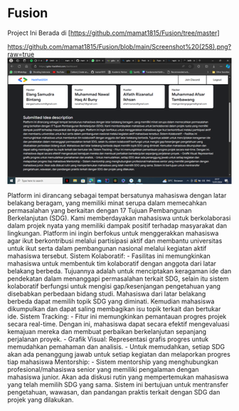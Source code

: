 # Fusion
Project Ini Berada di [https://github.com/mamat1815/Fusion/tree/master]

https://github.com/mamat1815/Fusion/blob/main/Screenshot%20(258).png?raw=true
![Teks Pengganti](https://github.com/mamat1815/Fusion/blob/main/Screenshot%20(258).png?raw=true)


Platform ini dirancang sebagai tempat bersatunya mahasiswa dengan latar belakang beragam, yang memiliki minat serupa dalam memecahkan permasalahan yang berkaitan dengan 17 Tujuan Pembangunan Berkelanjutan (SDG). Kami memberdayakan mahasiswa untuk berkolaborasi dalam projek nyata yang memiliki dampak positif terhadap masyarakat dan lingkungan. Platform ini ingin berfokus untuk menggerakkan mahasiswa agar ikut berkontribusi melalui partisipasi aktif dan membantu universitas untuk ikut serta dalam pembangunan nasional melalui kegiatan aktif mahasiswa tersebut. Sistem Kolaboratif: - Fasilitas ini memungkinkan mahasiswa untuk membentuk tim kolaboratif dengan anggota dari latar belakang berbeda. Tujuannya adalah untuk menciptakan keragaman ide dan pendekatan dalam menanggapi permasalahan terkait SDG, selain itu sistem kolaboratif berfungsi untuk mengisi gap/kesenjangan pengetahuan yang disebabkan perbedaan bidang studi. Mahasiswa dari latar belakang berbeda dapat memilih topik SDG yang diminati. Kemudian mahasiswa dikumpulkan dan dapat saling membagikan isu topik terkait dan bertukar ide. Sistem Tracking: - Fitur ini memungkinkan pemantauan progres projek secara real-time. Dengan ini, mahasiswa dapat secara efektif mengevaluasi kemajuan mereka dan membuat perbaikan berkelanjutan sepanjang perjalanan proyek. - Grafik Visual: Representasi grafis progres untuk memudahkan pemahaman dan analisis. - Untuk memudahkan, setiap SDG akan ada penanggung jawab untuk setiap kegiatan dan melaporkan progres tiap mahasiswa Mentorship: - Sistem mentorship yang menghubungkan profesional/mahasiswa senior yang memiliki pengalaman dengan mahasiswa junior. Akan ada diskusi rutin yang mempertemukan mahasiswa yang telah memilih SDG yang sama. Sistem ini bertujuan untuk mentransfer pengetahuan, wawasan, dan pandangan praktis terkait dengan SDG dan projek yang dilakukan.
